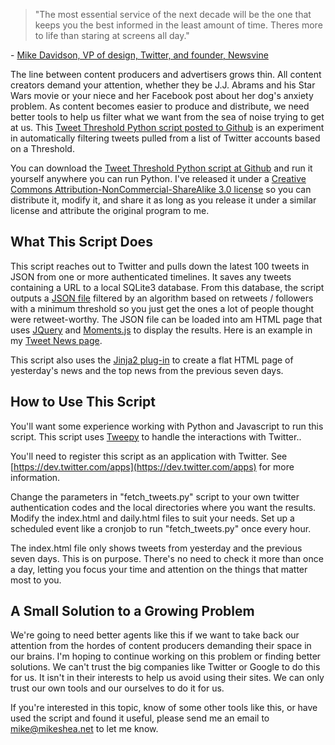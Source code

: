 > "The most essential service of the next decade will be the one that keeps you the best informed in the least amount of time. Theres more to life than staring at screens all day."

\- [Mike Davidson, VP of design, Twitter, and founder, Newsvine](http://alistapart.com/article/what-we-learned-in-2012)

The line between content producers and advertisers grows thin. All content creators demand your attention, whether they be J.J. Abrams and his Star Wars movie or your niece and her Facebook post about her dog's anxiety problem. As content becomes easier to produce and distribute, we need better tools to help us filter what we want from the sea of noise trying to get at us. This [Tweet Threshold Python script posted to Github](https://github.com/mshea/Tweet-Threshold) is an experiment in automatically filtering tweets pulled from a list of Twitter accounts based on a Threshold.

You can download the [Tweet Threshold Python script at Github](https://github.com/mshea/Tweet-Threshold) and run it yourself anywhere you can run Python. I've released it under a [Creative Commons Attribution-NonCommercial-ShareAlike 3.0 license](http://creativecommons.org/licenses/by-nc-sa/3.0/) so you can distribute it, modify it, and share it as long as you release it under a similar license and attribute the original program to me.

## What This Script Does

This script reaches out to Twitter and pulls down the latest 100 tweets in JSON from one or more authenticated timelines. It saves any tweets containing a URL to a local SQLite3 database. From this database, the script outputs a [JSON file](http://www.json.org) filtered by an algorithm based on retweets / followers with a minimum threshold so you just get the ones a lot of people thought were retweet-worthy. The JSON file can be loaded into am HTML page that uses [JQuery](http://jquery.com) and [Moments.js](http://momentjs.com) to display the results. Here is an example in my [Tweet News page](http://mikeshea.net/news/).

This script also uses the [Jinja2 plug-in](http://jinja.pocoo.org/docs/) to create a flat HTML page of yesterday's news and the top news from the previous seven days.

## How to Use This Script

You'll want some experience working with Python and Javascript to run this script. This script uses [Tweepy](https://github.com/tweepy/tweepy) to handle the interactions with Twitter..

You'll need to register this script as an application with Twitter. See [https://dev.twitter.com/apps](https://dev.twitter.com/apps) for more information.

Change the parameters in "fetch_tweets.py" script to your own twitter authentication codes and the local directories where you want the results. Modify the index.html and daily.html files to suit your needs. Set up a scheduled event like a cronjob to run "fetch_tweets.py" once every hour.

The index.html file only shows tweets from yesterday and the previous seven days. This is on purpose. There's no need to check it more than once a day, letting you focus your time and attention on the things that matter most to you.

## A Small Solution to a Growing Problem

We're going to need better agents like this if we want to take back our attention from the hordes of content producers demanding their space in our brains. I'm hoping to continue working on this problem or finding better solutions. We can't trust the big companies like Twitter or Google to do this for us. It isn't in their interests to help us avoid using their sites. We can only trust our own tools and our ourselves to do it for us.

If you're interested in this topic, know of some other tools like this, or have used the script and found it useful, please send me an email to mike@mikeshea.net to let me know.